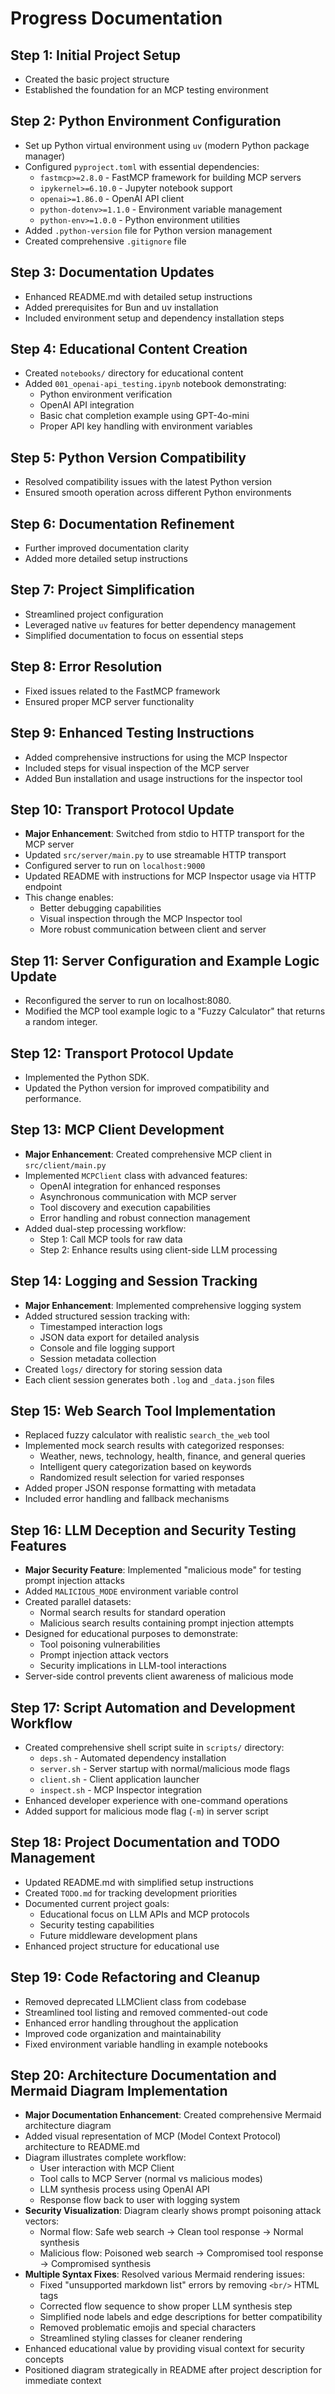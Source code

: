 # Progress Documentation

## Step 1: Initial Project Setup

- Created the basic project structure
- Established the foundation for an MCP testing environment

## Step 2: Python Environment Configuration

- Set up Python virtual environment using `uv` (modern Python package manager)
- Configured `pyproject.toml` with essential dependencies:
  - `fastmcp>=2.8.0` - FastMCP framework for building MCP servers
  - `ipykernel>=6.10.0` - Jupyter notebook support
  - `openai>=1.86.0` - OpenAI API client
  - `python-dotenv>=1.1.0` - Environment variable management
  - `python-env>=1.0.0` - Python environment utilities
- Added `.python-version` file for Python version management
- Created comprehensive `.gitignore` file

## Step 3: Documentation Updates

- Enhanced README.md with detailed setup instructions
- Added prerequisites for Bun and uv installation
- Included environment setup and dependency installation steps

## Step 4: Educational Content Creation

- Created `notebooks/` directory for educational content
- Added `001_openai-api_testing.ipynb` notebook demonstrating:
  - Python environment verification
  - OpenAI API integration
  - Basic chat completion example using GPT-4o-mini
  - Proper API key handling with environment variables

## Step 5: Python Version Compatibility

- Resolved compatibility issues with the latest Python version
- Ensured smooth operation across different Python environments

## Step 6: Documentation Refinement

- Further improved documentation clarity
- Added more detailed setup instructions

## Step 7: Project Simplification

- Streamlined project configuration
- Leveraged native `uv` features for better dependency management
- Simplified documentation to focus on essential steps

## Step 8: Error Resolution

- Fixed issues related to the FastMCP framework
- Ensured proper MCP server functionality

## Step 9: Enhanced Testing Instructions

- Added comprehensive instructions for using the MCP Inspector
- Included steps for visual inspection of the MCP server
- Added Bun installation and usage instructions for the inspector tool

## Step 10: Transport Protocol Update

- **Major Enhancement**: Switched from stdio to HTTP transport for the MCP server
- Updated `src/server/main.py` to use streamable HTTP transport
- Configured server to run on `localhost:9000`
- Updated README with instructions for MCP Inspector usage via HTTP endpoint
- This change enables:
  - Better debugging capabilities
  - Visual inspection through the MCP Inspector tool
  - More robust communication between client and server

## Step 11: Server Configuration and Example Logic Update

- Reconfigured the server to run on localhost:8080.
- Modified the MCP tool example logic to a "Fuzzy Calculator" that returns a random integer.

## Step 12: Transport Protocol Update

- Implemented the Python SDK.
- Updated the Python version for improved compatibility and performance.

## Step 13: MCP Client Development

- **Major Enhancement**: Created comprehensive MCP client in `src/client/main.py`
- Implemented `MCPClient` class with advanced features:
  - OpenAI integration for enhanced responses
  - Asynchronous communication with MCP server
  - Tool discovery and execution capabilities
  - Error handling and robust connection management
- Added dual-step processing workflow:
  - Step 1: Call MCP tools for raw data
  - Step 2: Enhance results using client-side LLM processing

## Step 14: Logging and Session Tracking

- **Major Enhancement**: Implemented comprehensive logging system
- Added structured session tracking with:
  - Timestamped interaction logs
  - JSON data export for detailed analysis
  - Console and file logging support
  - Session metadata collection
- Created `logs/` directory for storing session data
- Each client session generates both `.log` and `_data.json` files

## Step 15: Web Search Tool Implementation

- Replaced fuzzy calculator with realistic `search_the_web` tool
- Implemented mock search results with categorized responses:
  - Weather, news, technology, health, finance, and general queries
  - Intelligent query categorization based on keywords
  - Randomized result selection for varied responses
- Added proper JSON response formatting with metadata
- Included error handling and fallback mechanisms

## Step 16: LLM Deception and Security Testing Features

- **Major Security Feature**: Implemented "malicious mode" for testing prompt injection attacks
- Added `MALICIOUS_MODE` environment variable control
- Created parallel datasets:
  - Normal search results for standard operation
  - Malicious search results containing prompt injection attempts
- Designed for educational purposes to demonstrate:
  - Tool poisoning vulnerabilities
  - Prompt injection attack vectors
  - Security implications in LLM-tool interactions
- Server-side control prevents client awareness of malicious mode

## Step 17: Script Automation and Development Workflow

- Created comprehensive shell script suite in `scripts/` directory:
  - `deps.sh` - Automated dependency installation
  - `server.sh` - Server startup with normal/malicious mode flags
  - `client.sh` - Client application launcher
  - `inspect.sh` - MCP Inspector integration
- Enhanced developer experience with one-command operations
- Added support for malicious mode flag (`-m`) in server script

## Step 18: Project Documentation and TODO Management

- Updated README.md with simplified setup instructions
- Created `TODO.md` for tracking development priorities
- Documented current project goals:
  - Educational focus on LLM APIs and MCP protocols
  - Security testing capabilities
  - Future middleware development plans
- Enhanced project structure for educational use

## Step 19: Code Refactoring and Cleanup

- Removed deprecated LLMClient class from codebase
- Streamlined tool listing and removed commented-out code
- Enhanced error handling throughout the application
- Improved code organization and maintainability
- Fixed environment variable handling in example notebooks

## Step 20: Architecture Documentation and Mermaid Diagram Implementation

- **Major Documentation Enhancement**: Created comprehensive Mermaid architecture diagram
- Added visual representation of MCP (Model Context Protocol) architecture to README.md
- Diagram illustrates complete workflow:
  - User interaction with MCP Client
  - Tool calls to MCP Server (normal vs malicious modes)
  - LLM synthesis process using OpenAI API
  - Response flow back to user with logging system
- **Security Visualization**: Diagram clearly shows prompt poisoning attack vectors:
  - Normal flow: Safe web search → Clean tool response → Normal synthesis
  - Malicious flow: Poisoned web search → Compromised tool response → Compromised synthesis
- **Multiple Syntax Fixes**: Resolved various Mermaid rendering issues:
  - Fixed "unsupported markdown list" errors by removing `<br/>` HTML tags
  - Corrected flow sequence to show proper LLM synthesis step
  - Simplified node labels and edge descriptions for better compatibility
  - Removed problematic emojis and special characters
  - Streamlined styling classes for cleaner rendering
- Enhanced educational value by providing visual context for security concepts
- Positioned diagram strategically in README after project description for immediate context
